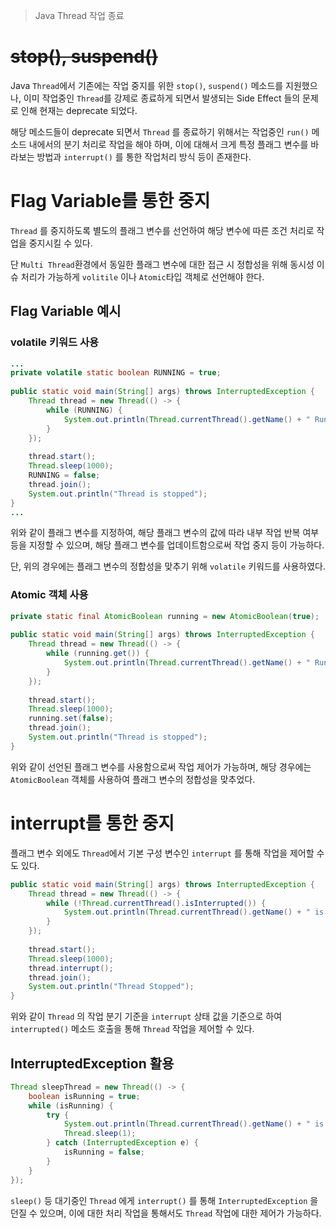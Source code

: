 > Java Thread 작업 종료

# ~~stop(), suspend()~~
Java `Thread`에서 기존에는 작업 중지를 위한 `stop()`, `suspend()` 메소드를 지원했으나, 이미 작업중인 `Thread`를 강제로 종료하게 되면서 발생되는 Side Effect 들의 문제로 인해 현재는 deprecate 되었다.

해당 메소드들이 deprecate 되면서 `Thread` 를 종료하기 위해서는 작업중인 `run()` 메소드 내에서의 분기 처리로 작업을 해야 하며, 이에 대해서 크게 특정 플래그 변수를 바라보는 방법과 `interrupt()` 를 통한 작업처리 방식 등이 존재한다.

# Flag Variable를 통한 중지
`Thread` 를 중지하도록 별도의 플래그 변수를 선언하여 해당 변수에 따른 조건 처리로 작업을 중지시킬 수 있다.

단 `Multi Thread`환경에서 동일한 플래그 변수에 대한 접근 시 정합성을 위해 동시성 이슈 처리가 가능하게 `volitile` 이나 `Atomic`타입 객체로 선언해야 한다.

## Flag Variable 예시
### volatile 키워드 사용
```java
...
private volatile static boolean RUNNING = true;  
  
public static void main(String[] args) throws InterruptedException {  
    Thread thread = new Thread(() -> {  
        while (RUNNING) {  
            System.out.println(Thread.currentThread().getName() + " Running...");  
        }  
    });  
  
    thread.start();  
    Thread.sleep(1000);  
    RUNNING = false;  
    thread.join();  
    System.out.println("Thread is stopped");  
}
...
```

위와 같이 플래그 변수를 지정하여, 해당 플래그 변수의 값에 따라 내부 작업 반복 여부 등을 지정할 수 있으며, 해당 플래그 변수를 업데이트함으로써 작업 중지 등이 가능하다.

단, 위의 경우에는 플래그 변수의 정합성을 맞추기 위해 `volatile` 키워드를 사용하였다.

### Atomic 객체 사용
```java
private static final AtomicBoolean running = new AtomicBoolean(true);  
  
public static void main(String[] args) throws InterruptedException {  
    Thread thread = new Thread(() -> {  
        while (running.get()) {  
            System.out.println(Thread.currentThread().getName() + " Running...");  
        }  
    });  
  
    thread.start();  
    Thread.sleep(1000);  
    running.set(false);  
    thread.join();  
    System.out.println("Thread is stopped");  
}
```

위와 같이 선언된 플래그 변수를 사용함으로써 작업 제어가 가능하며, 해당 경우에는 `AtomicBoolean` 객체를 사용하여 플래그 변수의 정합성을 맞추었다.

# interrupt를 통한 중지
플래그 변수 외에도 `Thread`에서 기본 구성 변수인 `interrupt` 를 통해 작업을 제어할 수도 있다.

```java
public static void main(String[] args) throws InterruptedException {  
    Thread thread = new Thread(() -> {  
        while (!Thread.currentThread().isInterrupted()) {  
            System.out.println(Thread.currentThread().getName() + " is Running...");  
        }  
    });  
  
    thread.start();  
    Thread.sleep(1000);  
    thread.interrupt();  
    thread.join();  
    System.out.println("Thread Stopped");  
}
```

위와 같이 `Thread` 의 작업 분기 기준을 `interrupt` 상태 값을 기준으로 하여 `interrupted()` 메소드 호출을 통해 `Thread` 작업을 제어할 수 있다.

## InterruptedException 활용
```java
Thread sleepThread = new Thread(() -> {  
    boolean isRunning = true;  
    while (isRunning) {  
        try {  
            System.out.println(Thread.currentThread().getName() + " is Running...");  
            Thread.sleep(1);  
        } catch (InterruptedException e) {  
            isRunning = false;  
        }  
    }  
});
```

`sleep()` 등 대기중인 `Thread` 에게 `interrupt()` 를 통해 `InterruptedException` 을 던질 수 있으며, 이에 대한 처리 작업을 통해서도 `Thread` 작업에 대한 제어가 가능하다.